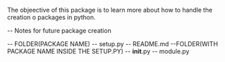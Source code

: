 The objeective of this package is to learn more
about how to handle the creation o packages in python.

-- Notes for future package creation



-- FOLDER(PACKAGE NAME)
  -- setup.py
  -- README.md
     --FOLDER(WITH PACKAGE NAME INSIDE THE SETUP.PY)
        -- __init__.py 
        -- module.py

    